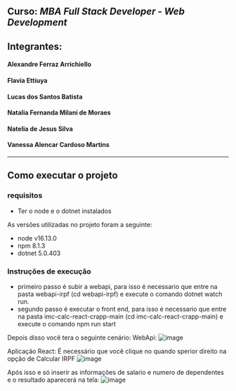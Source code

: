 ## **Curso:** *MBA Full Stack Developer - Web Development*

 ## Integrantes:  

 #### Alexandre Ferraz Arrichiello
 #### Flavia Ettiuya
 #### Lucas dos Santos Batista
 #### Natalia Fernanda Milani de Moraes
 #### Natelia de Jesus Silva
 #### Vanessa Alencar Cardoso Martins
---------------------------------------------------------


## Como executar o projeto

### requisitos 
 - Ter o node e o dotnet instalados
 
 As versões utilizadas no projeto foram a seguinte:
 - node v16.13.0
 - npm 8.1.3
 - dotnet 5.0.403

### Instruções de execução

- primeiro passo é subir a webapi, para isso é necessario que entre na pasta webapi-irpf (cd webapi-irpf) e execute o comando dotnet watch run.
- segundo passo é executar o front end, para isso é necessario que entre na pasta imc-calc-react-crapp-main (cd imc-calc-react-crapp-main) e execute o comando npm run start

Depois disso você tera o seguinte cenário:
WebApi:
![image](https://user-images.githubusercontent.com/21115888/146659413-3a2ea6ba-8bd0-4a4b-9496-aea9e6a04017.png)

Aplicação React:
É necessário que você clique no quando sperior direito na opção de Calcular IRPF
![image](https://user-images.githubusercontent.com/21115888/146664976-8615afad-41d8-41e6-bb3e-5c1b9c8adfb4.png)

Após isso e só inserir as informações de salario e numero de dependentes e o resultado aparecerá na tela:
![image](https://user-images.githubusercontent.com/21115888/146664997-45694373-8036-4306-a33a-5a1957acb920.png)

